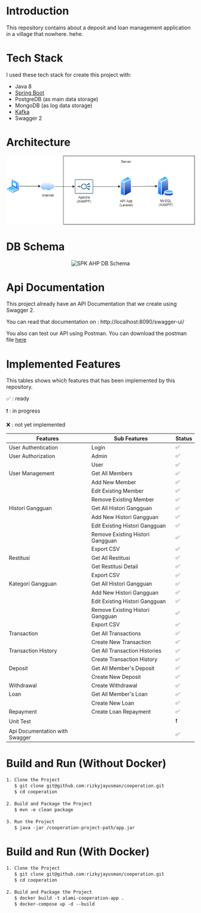 # Introduction

This repository contains about a deposit and loan management application in a village that nowhere. hehe.

# Tech Stack

I used these tech stack for create this project with:
* Java 8
* [Spring Boot](https://spring.io/projects/spring-boot)
* PostgreDB (as main data storage)
* MongoDB (as log data storage)
* [Kafka](https://kafka.apache.org/)
* Swagger 2

# Architecture

<div align='center'>

![SPK AHP Architecture](docs/architecture.png)

</div>

# DB Schema

<div align='center'>

![SPK AHP DB Schema](docs/main-db-schema.png)

</div>

# Api Documentation

This project already have an API Documentation that we create using Swagger 2. 

You can read that documentation on : http://localhost:8090/swagger-ui/

You also can test our API using Postman. You can download the postman file [here](https://github.com/rizkyjayusman/cooperation/blob/main/docs/cooperation.postman_collection.json)


# Implemented Features

This tables shows which features that has been implemented by this repository.

:white_check_mark: : ready

:heavy_exclamation_mark: : in progress

:x: : not yet implemented

| Features                          | Sub Features                     | Status                              |
| --------------------------------- | -------------------------------- | ----------------------------------- |
| User Authentication               | Login                            | :white_check_mark:                  |
| User Authorization                | Admin                            | :white_check_mark:                  |
|                                   | User                             | :white_check_mark:                  |
| User Management                   | Get All Members                  | :white_check_mark:                  |
|                                   | Add New Member                   | :white_check_mark:                  |
|                                   | Edit Existing Member             | :white_check_mark:                  |
|                                   | Remove Existing Member           | :white_check_mark:                  |
| Histori Gangguan                  | Get All Histori Gangguan         | :white_check_mark:                  |
|                                   | Add New Histori Gangguan         | :white_check_mark:                  |
|                                   | Edit Existing Histori Gangguan   | :white_check_mark:                  |
|                                   | Remove Existing Histori Gangguan | :white_check_mark:                  |
|                                   | Export CSV                       | :white_check_mark:                  |
| Restitusi                         | Get All Restitusi                | :white_check_mark:                  |
|                                   | Get Restitusi Detail             | :white_check_mark:                  |
|                                   | Export CSV                       | :white_check_mark:                  |
| Kategori Gangguan                 | Get All Histori Gangguan         | :white_check_mark:                  |
|                                   | Add New Histori Gangguan         | :white_check_mark:                  |
|                                   | Edit Existing Histori Gangguan   | :white_check_mark:                  |
|                                   | Remove Existing Histori Gangguan | :white_check_mark:                  |
|                                   | Export CSV                       | :white_check_mark:                  |
| Transaction                       | Get All Transactions             | :white_check_mark:                  |
|                                   | Create New Transaction           | :white_check_mark:                  |
| Transaction History               | Get All Transaction Histories    | :white_check_mark:                  |
|                                   | Create Transaction History       | :white_check_mark:                  |
| Deposit                           | Get All Member's Deposit         | :white_check_mark:                  |
|                                   | Create New Deposit               | :white_check_mark:                  |
| Withdrawal                        | Create Withdrawal                | :white_check_mark:                  |
| Loan                              | Get All Member's Loan            | :white_check_mark:                  |
|                                   | Create New Loan                  | :white_check_mark:                  |
| Repayment                         | Create Loan Repayment            | :white_check_mark:                  |
| Unit Test                         |                                  | :heavy_exclamation_mark:            |
| Api Documentation with Swagger    |                                  | :white_check_mark:                  |


# Build and Run (Without Docker)

```
1. Clone the Project
   $ git clone git@github.com:rizkyjayusman/cooperation.git
   $ cd cooperation

2. Build and Package the Project
   $ mvn -e clean package

3. Run the Project
   $ java -jar /cooperation-project-path/app.jar
```

# Build and Run (With Docker)

```
1. Clone the Project
   $ git clone git@github.com:rizkyjayusman/cooperation.git
   $ cd cooperation

2. Build and Package the Project
   $ docker build -t alami-cooperation-app .
   $ docker-compose up -d --build
```
